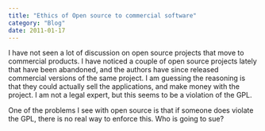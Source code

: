 ```yaml
---
title: "Ethics of Open source to commercial software"
category: "Blog"
date: 2011-01-17
---
```



I have not seen a lot of discussion on open source projects that move to commercial products. I have noticed a couple of open source projects lately that have been abandoned, and the authors have since released commercial versions of the same project. I am guessing the reasoning is that they could actually sell the applications, and make money with the project. I am not a legal expert, but this seems to be a violation of the GPL.

One of the problems I see with open source is that if someone does violate the GPL, there is no real way to enforce this. Who is going to sue?